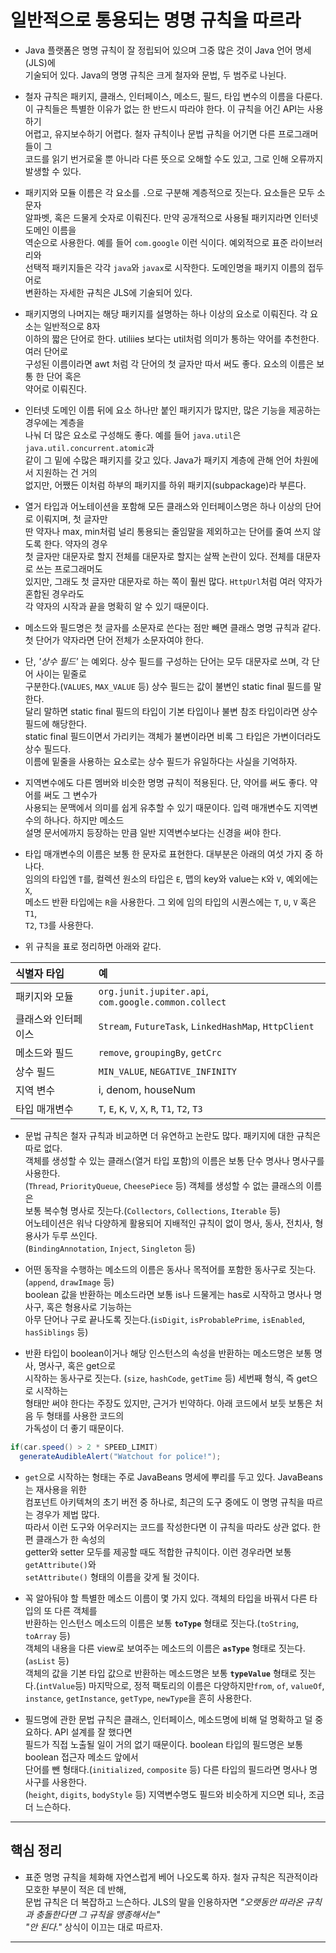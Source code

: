 # 일반적으로 통용되는 명명 규칙을 따르라

- Java 플랫폼은 명명 규칙이 잘 정립되어 있으며 그중 많은 것이 Java 언어 명세(JLS)에  
  기술되어 있다. Java의 명명 규칙은 크게 철자와 문법, 두 범주로 나뉜다.

- 철자 규칙은 패키지, 클래스, 인터페이스, 메소드, 필드, 타입 변수의 이름을 다룬다.  
  이 규칙들은 특별한 이유가 없는 한 반드시 따라야 한다. 이 규칙을 어긴 API는 사용하기  
  어렵고, 유지보수하기 어렵다. 철자 규칙이나 문법 규칙을 어기면 다른 프로그래머들이 그  
  코드를 읽기 번거로울 뿐 아니라 다른 뜻으로 오해할 수도 있고, 그로 인해 오류까지  
  발생할 수 있다.

- 패키지와 모듈 이름은 각 요소를 `.`으로 구분해 계층적으로 짓는다. 요소들은 모두 소문자  
  알파벳, 혹은 드물게 숫자로 이뤄진다. 만약 공개적으로 사용될 패키지라면 인터넷 도메인 이름을  
  역순으로 사용한다. 예를 들어 `com.google` 이런 식이다. 예외적으로 표준 라이브러리와  
  선택적 패키지들은 각각 `java`와 `javax`로 시작한다. 도메인명을 패키지 이름의 접두어로  
  변환하는 자세한 규칙은 JLS에 기술되어 있다.

- 패키지명의 나머지는 해당 패키지를 설명하는 하나 이상의 요소로 이뤄진다. 각 요소는 일반적으로 8자  
  이하의 짧은 단어로 한다. utiliies 보다는 util처럼 의미가 통하는 약어를 추천한다. 여러 단어로  
  구성된 이름이라면 awt 처럼 각 단어의 첫 글자만 따서 써도 좋다. 요소의 이름은 보통 한 단어 혹은  
  약어로 이뤄진다.

- 인터넷 도메인 이름 뒤에 요소 하나만 붙인 패키지가 많지만, 많은 기능을 제공하는 경우에는 계층을  
  나눠 더 많은 요소로 구성해도 좋다. 예를 들어 `java.util`은 `java.util.concurrent.atomic`과  
  같이 그 밑에 수많은 패키지를 갖고 있다. Java가 패키지 계층에 관해 언어 차원에서 지원하는 건 거의  
  없지만, 어쨌든 이처럼 하부의 패키지를 하위 패키지(subpackage)라 부른다.

- 열거 타입과 어노테이션을 포함해 모든 클래스와 인터페이스명은 하나 이상의 단어로 이뤄지며, 첫 글자만  
  딴 약자나 max, min처럼 널리 통용되는 줄임말을 제외하고는 단어를 줄여 쓰지 않도록 한다. 약자의 경우  
  첫 글자만 대문자로 할지 전체를 대문자로 할지는 살짝 논란이 있다. 전체를 대문자로 쓰는 프로그래머도  
  있지만, 그래도 첫 글자만 대문자로 하는 쪽이 훨씬 많다. `HttpUrl`처럼 여러 약자가 혼합된 경우라도  
  각 약자의 시작과 끝을 명확히 알 수 있기 때문이다.

- 메소드와 필드명은 첫 글자를 소문자로 쓴다는 점만 빼면 클래스 명명 규칙과 같다.  
  첫 단어가 약자라면 단어 전체가 소문자여야 한다.

- 단, _'상수 필드'_ 는 예외다. 상수 필드를 구성하는 단어는 모두 대문자로 쓰며, 각 단어 사이는 밑줄로  
  구분한다.(`VALUES`, `MAX_VALUE` 등) 상수 필드는 값이 불변인 static final 필드를 말한다.  
  달리 말하면 static final 필드의 타입이 기본 타입이나 불변 참조 타입이라면 상수 필드에 해당한다.  
  static final 필드이면서 가리키는 객체가 불변이라면 비록 그 타입은 가변이더라도 상수 필드다.  
  이름에 밑줄을 사용하는 요소로는 상수 필드가 유일하다는 사실을 기억하자.

- 지역변수에도 다른 멤버와 비슷한 명명 규칙이 적용된다. 단, 약어를 써도 좋다. 약어를 써도 그 변수가  
  사용되는 문맥에서 의미를 쉽게 유추할 수 있기 때문이다. 입력 매개변수도 지역변수의 하나다. 하지만 메소드  
  설명 문서에까지 등장하는 만큼 일반 지역변수보다는 신경을 써야 한다.

- 타입 매개변수의 이름은 보통 한 문자로 표현한다. 대부분은 아래의 여섯 가지 중 하나다.  
  임의의 타입엔 `T`를, 컬렉션 원소의 타입은 `E`, 맵의 key와 value는 `K`와 `V`, 예외에는 `X`,  
  메소드 반환 타입에는 `R`을 사용한다. 그 외에 임의 타입의 시퀀스에는 `T`, `U`, `V` 혹은 `T1`,  
  `T2`, `T3`를 사용한다.

- 위 규칙을 표로 정리하면 아래와 같다.

| 식별자 타입         | 예                                                    |
| :------------------ | :---------------------------------------------------- |
| 패키지와 모듈       | `org.junit.jupiter.api`, `com.google.common.collect`  |
| 클래스와 인터페이스 | `Stream`, `FutureTask`, `LinkedHashMap`, `HttpClient` |
| 메소드와 필드       | `remove`, `groupingBy`, `getCrc`                      |
| 상수 필드           | `MIN_VALUE`, `NEGATIVE_INFINITY`                      |
| 지역 변수           | i, denom, houseNum                                    |
| 타입 매개변수       | `T`, `E`, `K`, `V`, `X`, `R`, `T1`, `T2`, `T3`        |

- 문법 규칙은 철자 규칙과 비교하면 더 유연하고 논란도 많다. 패키지에 대한 규칙은 따로 없다.  
  객체를 생성할 수 있는 클래스(열거 타입 포함)의 이름은 보통 단수 명사나 명사구를 사용한다.  
  (`Thread`, `PriorityQueue`, `CheesePiece` 등) 객체를 생성할 수 없는 클래스의 이름은  
  보통 복수형 명사로 짓는다.(`Collectors`, `Collections`, `Iterable` 등)  
  어노테이션은 워낙 다양하게 활용되어 지배적인 규칙이 없이 명사, 동사, 전치사, 형용사가 두루 쓰인다.  
  (`BindingAnnotation`, `Inject`, `Singleton` 등)

- 어떤 동작을 수행하는 메소드의 이름은 동사나 목적어를 포함한 동사구로 짓는다.(`append`, `drawImage` 등)  
  boolean 값을 반환하는 메소드라면 보통 is나 드물게는 has로 시작하고 명사나 명사구, 혹은 형용사로 기능하는  
  아무 단어나 구로 끝나도록 짓는다.(`isDigit`, `isProbablePrime`, `isEnabled`, `hasSiblings` 등)

- 반환 타입이 boolean이거나 해당 인스턴스의 속성을 반환하는 메소드명은 보통 명사, 명사구, 혹은 get으로  
  시작하는 동사구로 짓는다. (`size`, `hashCode`, `getTime` 등) 세번째 형식, 즉 get으로 시작하는  
  형태만 써야 한다는 주장도 있지만, 근거가 빈약하다. 아래 코드에서 보듯 보통은 처음 두 형태를 사용한 코드의  
  가독성이 더 좋기 때문이다.

```java
if(car.speed() > 2 * SPEED_LIMIT)
  generateAudibleAlert("Watchout for police!");
```

- `get`으로 시작하는 형태는 주로 JavaBeans 명세에 뿌리를 두고 있다. JavaBeans는 재사용을 위한  
  컴포넌트 아키텍쳐의 초기 버전 중 하나로, 최근의 도구 중에도 이 명명 규칙을 따르는 경우가 제법 많다.  
  따라서 이런 도구와 어우러지는 코드를 작성한다면 이 규칙을 따라도 상관 없다. 한편 클래스가 한 속성의  
  getter와 setter 모두를 제공할 때도 적합한 규칙이다. 이런 경우라면 보통 `getAttribute()`와  
  `setAttribute()` 형태의 이름을 갖게 될 것이다.

- 꼭 알아둬야 할 특별한 메소드 이름이 몇 가지 있다. 객체의 타입을 바꿔서 다른 타입의 또 다른 객체를  
  반환하는 인스턴스 메소드의 이름은 보통 **`toType`** 형태로 짓는다.(`toString`, `toArray` 등)  
  객체의 내용을 다른 view로 보여주는 메소드의 이름은 **`asType`** 형태로 짓는다.(`asList` 등)  
  객체의 값을 기본 타입 값으로 반환하는 메소드명은 보통 **`typeValue`** 형태로 짓는다.(`intValue`등) 마지막으로, 정적 팩토리의 이름은 다양하지만`from`, `of`, `valueOf`, `instance`, `getInstance`, `getType`, `newType`을 흔히 사용한다.

- 필드명에 관한 문법 규칙은 클래스, 인터페이스, 메소드명에 비해 덜 명확하고 덜 중요하다. API 설계를 잘 했다면  
  필드가 직접 노출될 일이 거의 없기 때문이다. boolean 타입의 필드명은 보통 boolean 접근자 메소드 앞에서  
  단어를 뺀 형태다.(`initialized`, `composite` 등) 다른 타입의 필드라면 명사나 명사구를 사용한다.  
  (`height`, `digits`, `bodyStyle` 등) 지역변수명도 필드와 비슷하게 지으면 되나, 조금 더 느슨하다.

---

## 핵심 정리

- 표준 명명 규칙을 체화해 자연스럽게 베어 나오도록 하자. 철자 규칙은 직관적이라 모호한 부분이 적은 데 반해,  
  문법 규칙은 더 복잡하고 느슨하다. JLS의 말을 인용하자면 _"오랫동안 따라온 규칙과 충돌한다면 그 규칙을 맹종해서는"_  
  _"안 된다."_ 상식이 이끄는 대로 따르자.

---
